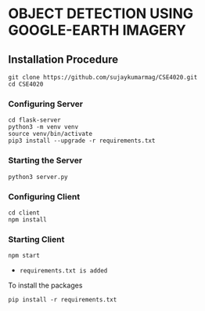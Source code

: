 # OBJECT DETECTION USING GOOGLE-EARTH IMAGERY


## Installation Procedure

    git clone https://github.com/sujaykumarmag/CSE4020.git
    cd CSE4020
    
### Configuring Server
    
    cd flask-server
    python3 -m venv venv
    source venv/bin/activate
    pip3 install --upgrade -r requirements.txt
    
    
### Starting the Server
    
    python3 server.py
    
### Configuring Client

    cd client
    npm install

### Starting Client

    npm start
    
- `requirements.txt is added`

To install the packages

    pip install -r requirements.txt

